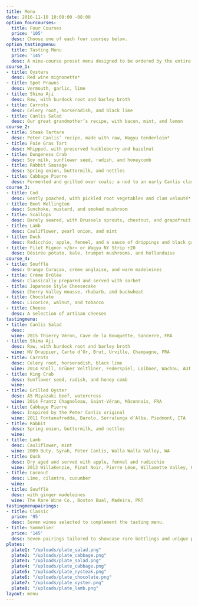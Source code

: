 ```yaml
---
title: Menu
date: 2016-11-10 10:09:00 -08:00
option_fourcourses:
  title: Four Courses
  price: '105'
  desc: Choose one of each four courses below.
option_tastingmenu:
  title: Tasting Menu
  price: '145'
  desc: A nine-course preset menu designed to be ordered by the entire table.
course_1:
- title: Oysters
  desc: Red wine mignonette*
- title: Spot Prawns
  desc: Vermouth, garlic, lime
- title: Shima Aji
  desc: Raw, with burdock root and barley broth
- title: Carrots
  desc: Celery root, horseradish, and black lime
- title: Canlis Salad
  desc: Our great grandmother’s recipe, with bacon, mint, and lemon
course_2:
- title: Steak Tartare
  desc: Peter Canlis’ recipe, made with raw, Wagyu tenderloin*
- title: Foie Gras Tart
  desc: Whipped, with preserved huckleberry and hazelnut
- title: Dungeness Crab
  desc: Soy milk, sunflower seed, radish, and honeycomb
- title: Rabbit Sausage
  desc: Spring onion, buttermilk, and nettles
- title: Cabbage Pierre
  desc: Fermented and grilled over coals; a nod to an early Canlis classic
course_3:
- title: Cod
  desc: Gently poached, with pickled root vegetables and clam velouté*
- title: Beet Wellington
  desc: Sunchoke, mustard, and smoked mushroom
- title: Scallops
  desc: Barely seared, with Brussels sprouts, chestnut, and grapefruit
- title: Lamb
  desc: Cauliflower, pearl onion, and mint
- title: Duck
  desc: Radicchio, apple, fennel, and a sauce of drippings and black garlic
- title: Filet Mignon </br> or Wagyu NY Strip +20
  desc: Désirée potato, kale, trumpet mushrooms, and hollandaise
course_4:
- title: Soufflè
  desc: Orange Curaçao, crème anglaise, and warm madeleines
- title: Crème Brûlée
  desc: Classically prepared and served with sorbet
- title: Japanese Style Cheesecake
  desc: Cherry Valley mousse, rhubarb, and buckwheat
- title: Chocolate
  desc: Licorice, walnut, and tobacco
- title: Cheese
  desc: A selection of artisan cheeses
tastingmenu:
- title: Canlis Salad
  desc: 
  wine: 2015 Thierry Véron, Cave de la Bouquette, Sancerre, FRA
- title: Shima Aji
  desc: Raw, with burdock root and barley broth
  wine: NV Drappier, Carte d’Or, Brut, Urville, Champagne, FRA
- title: Carrots
  desc: Celery root, horseradish, black lime
  wine: 2014 Knoll, Grüner Veltliner, Federspiel, Loibner, Wachau, AUT
- title: King Crab
  desc: Sunflower seed, radish, and honey comb
  wine: 
- title: Grilled Oyster
  desc: A5 Miyazaki beef, watercress
  wine: 2014 Frantz Chagnoleau, Saint-Véran, Mâconnais, FRA
- title: Cabbage Pierre
  desc: Inspired by the Peter Canlis original
  wine: 2011 Fontanafredda, Barolo, Serralunga d’Alba, Piedmont, ITA
- title: Rabbit
  desc: Spring onion, buttermilk, and nettles
  wine: 
- title: Lamb
  desc: Cauliflower, mint
  wine: 2009 Buty, Syrah, Peter Canlis, Walla Walla Valley, WA
- title: Duck
  desc: Dry aged and served with apple, fennel and radicchio
  wine: 2013 WillaKenzie, Pinot Noir, Pierre Léon, Willamette Valley, OR
- title: Coconut
  desc: Lime, cilantro, cucumber
  wine: 
- title: Soufflè
  desc: with ginger madeleines
  wine: The Rare Wine Co., Boston Bual, Madeira, PRT
tastingmenupairings:
- title: Classic
  price: '95'
  desc: Seven wines selected to complement the tasting menu.
- title: Sommelier
  price: '145'
  desc: Seven pairings tailored to showcase rare bottlings and unique producers.
plates:
  plate1: "/uploads/plate_salad.png"
  plate2: "/uploads/plate_cabbage.png"
  plate3: "/uploads/plate_salad.png"
  plate4: "/uploads/plate_cabbage.png"
  plate5: "/uploads/plate_nysteak.png"
  plate6: "/uploads/plate_chocolate.png"
  plate7: "/uploads/plate_oyster.png"
  plate8: "/uploads/plate_lamb.png"
layout: menu
---
```


